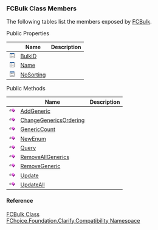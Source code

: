 ﻿### FCBulk Class Members

The following tables list the members exposed by [FCBulk](FChoice.Foundation.Clarify.Compatibility~FChoice.Foundation.Clarify.Compatibility.FCBulk.md).

Public Properties

|   | Name | Description |
| --- | --- | --- |
| ![Public Property](dotnetimages/publicProperty.png) | [BulkID](FChoice.Foundation.Clarify.Compatibility~FChoice.Foundation.Clarify.Compatibility.FCBulk~BulkID.md) |   |
| ![Public Property](dotnetimages/publicProperty.png) | [Name](FChoice.Foundation.Clarify.Compatibility~FChoice.Foundation.Clarify.Compatibility.FCBulk~Name.md) |   |
| ![Public Property](dotnetimages/publicProperty.png) | [NoSorting](FChoice.Foundation.Clarify.Compatibility~FChoice.Foundation.Clarify.Compatibility.FCBulk~NoSorting.md) |   |



Public Methods

|   | Name | Description |
| --- | --- | --- |
| ![Public Method](dotnetimages/publicMethod.png) | [AddGeneric](FChoice.Foundation.Clarify.Compatibility~FChoice.Foundation.Clarify.Compatibility.FCBulk~AddGeneric.md) |   |
| ![Public Method](dotnetimages/publicMethod.png) | [ChangeGenericsOrdering](FChoice.Foundation.Clarify.Compatibility~FChoice.Foundation.Clarify.Compatibility.FCBulk~ChangeGenericsOrdering.md) |   |
| ![Public Method](dotnetimages/publicMethod.png) | [GenericCount](FChoice.Foundation.Clarify.Compatibility~FChoice.Foundation.Clarify.Compatibility.FCBulk~GenericCount.md) |   |
| ![Public Method](dotnetimages/publicMethod.png) | [NewEnum](FChoice.Foundation.Clarify.Compatibility~FChoice.Foundation.Clarify.Compatibility.FCBulk~NewEnum.md) |   |
| ![Public Method](dotnetimages/publicMethod.png) | [Query](FChoice.Foundation.Clarify.Compatibility~FChoice.Foundation.Clarify.Compatibility.FCBulk~Query.md) |   |
| ![Public Method](dotnetimages/publicMethod.png) | [RemoveAllGenerics](FChoice.Foundation.Clarify.Compatibility~FChoice.Foundation.Clarify.Compatibility.FCBulk~RemoveAllGenerics.md) |   |
| ![Public Method](dotnetimages/publicMethod.png) | [RemoveGeneric](FChoice.Foundation.Clarify.Compatibility~FChoice.Foundation.Clarify.Compatibility.FCBulk~RemoveGeneric.md) |   |
| ![Public Method](dotnetimages/publicMethod.png) | [Update](FChoice.Foundation.Clarify.Compatibility~FChoice.Foundation.Clarify.Compatibility.FCBulk~Update.md) |   |
| ![Public Method](dotnetimages/publicMethod.png) | [UpdateAll](FChoice.Foundation.Clarify.Compatibility~FChoice.Foundation.Clarify.Compatibility.FCBulk~UpdateAll.md) |   |





#### Reference

[FCBulk Class](FChoice.Foundation.Clarify.Compatibility~FChoice.Foundation.Clarify.Compatibility.FCBulk.md)  
[FChoice.Foundation.Clarify.Compatibility Namespace](FChoice.Foundation.Clarify.Compatibility~FChoice.Foundation.Clarify.Compatibility_namespace.md)
